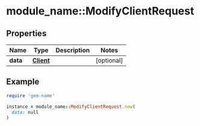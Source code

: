 # module_name::ModifyClientRequest

## Properties

| Name | Type | Description | Notes |
| ---- | ---- | ----------- | ----- |
| **data** | [**Client**](Client.md) |  | [optional] |

## Example

```ruby
require 'gem-name'

instance = module_name::ModifyClientRequest.new(
  data: null
)
```

